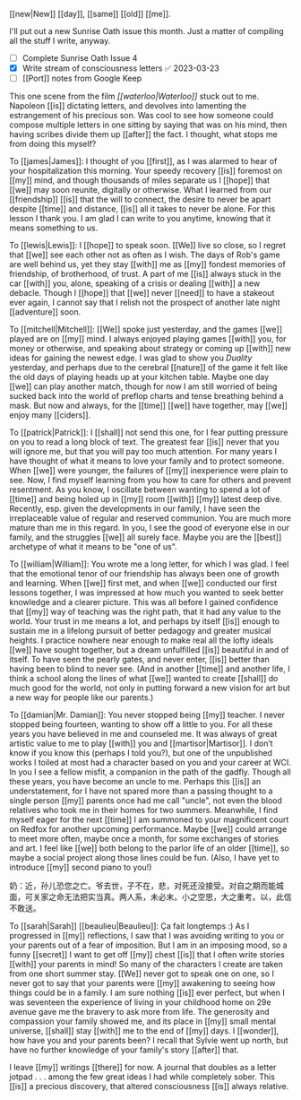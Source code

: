 [[new|New]] [[day]], [[same]] [[old]] [[me]].

I'll put out a new Sunrise Oath issue this month. Just a matter of compiling all the stuff I write, anyway.

- [ ] Complete Sunrise Oath Issue 4
- [x] Write stream of consciousness letters ✅ 2023-03-23
- [ ] [[Port]] notes from Google Keep

This one scene from the film *[[waterloo|Waterloo]]* stuck out to me. Napoleon [[is]] dictating letters, and devolves into lamenting the estrangement of his precious son. Was cool to see how someone could compose multiple letters in one sitting by saying that was on his mind, then having scribes divide them up [[after]] the fact. I thought, what stops me from doing this myself?

To [[james|James]]: I thought of you [[first]], as I was alarmed to hear of your hospitalization this morning. Your speedy recovery [[is]] foremost on [[my]] mind, and though thousands of miles separate us I [[hope]] that [[we]] may soon reunite, digitally or otherwise. What I learned from our [[friendship]] [[is]] that the will to connect, the desire to never be apart despite [[time]] and distance, [[is]] all it takes to never be alone. For this lesson I thank you. I am glad I can write to you anytime, knowing that it means something to us.

To [[lewis|Lewis]]: I [[hope]] to speak soon. [[We]] live so close, so I regret that [[we]] see each other not as often as I wish. The days of Rob's game are well behind us, yet they stay [[with]] me as [[my]] fondest memories of friendship, of brotherhood, of trust. A part of me [[is]] always stuck in the car [[with]] you, alone, speaking of a crisis or dealing [[with]] a new debacle. Though I [[hope]] that [[we]] never [[need]] to have a stakeout ever again, I cannot say that I relish not the prospect of another late night [[adventure]] soon.

To [[mitchell|Mitchell]]: [[We]] spoke just yesterday, and the games [[we]] played are on [[my]] mind. I always enjoyed playing games [[with]] you, for money or otherwise, and speaking about strategy or coming up [[with]] new ideas for gaining the newest edge. I was glad to show you *Duality* yesterday, and perhaps due to the cerebral [[nature]] of the game it felt like the old days of playing heads up at your kitchen table. Maybe one day [[we]] can play another match, though for now I am still worried of being sucked back into the world of preflop charts and tense breathing behind a mask. But now and always, for the [[time]] [[we]] have together, may [[we]] enjoy many [[ciders]].

To [[patrick|Patrick]]: I [[shall]] not send this one, for I fear putting pressure on you to read a long block of text. The greatest fear [[is]] never that you will ignore me, but that you will pay too much attention. For many years I have thought of what it means to love your family and to protect someone. When [[we]] were younger, the failures of [[my]] inexperience were plain to see. Now, I find myself learning from you how to care for others and prevent resentment. As you know, I oscillate between wanting to spend a lot of [[time]] and being holed up in [[my]] room [[with]] [[my]] latest deep dive. Recently, esp. given the developments in our family, I have seen the irreplaceable value of regular and reserved communion. You are much more mature than me in this regard. In you, I see the good of everyone else in our family, and the struggles [[we]] all surely face. Maybe you are the [[best]] archetype of what it means to be "one of us". 

To [[william|William]]: You wrote me a long letter, for which I was glad. I feel that the emotional tenor of our friendship has always been one of growth and learning. When [[we]] first met, and when [[we]] conducted our first lessons together, I was impressed at how much you wanted to seek better knowledge and a clearer picture. This was all before I gained confidence that [[my]] way of teaching was the right path, that it had any value to the world. Your trust in me means a lot, and perhaps by itself [[is]] enough to sustain me in a lifelong pursuit of better pedagogy and greater musical heights. I practice nowhere near enough to make real all the lofty ideals [[we]] have sought together, but a dream unfulfilled [[is]] beautiful in and of itself. To have seen the pearly gates, and never enter, [[is]] better than having been to blind to never see. (And in another [[time]] and another life, I think a school along the lines of what [[we]] wanted to create [[shall]] do much good for the world, not only in putting forward a new vision for art but a new way for people like our parents.)

To [[damian|Mr. Damian]]: You never stopped being [[my]] teacher. I never stopped being fourteen, wanting to show off a little to you. For all these years you have believed in me and counseled me. It was always of great artistic value to me to play [[with]] you and [[martisor|Martisor]]. I don’t know if you know this (perhaps I told you?), but one of the unpublished works I toiled at most had a character based on you and your career at WCI. In you I see a fellow misfit, a companion in the path of the gadfly. Though all these years, you have become an uncle to me. Perhaps this [[is]] an understatement, for I have not spared more than a passing thought to a single person [[my]] parents once had me call "uncle", not even the blood relatives who took me in their homes for two summers. Meanwhile, I find myself eager for the next [[time]] I am summoned to your magnificent court on Redfox for another upcoming performance. Maybe [[we]] could arrange to meet more often, maybe once a month, for some exchanges of stories and art. I feel like [[we]] both belong to the parlor life of an older [[time]], so maybe a social project along those lines could be fun. (Also, I have yet to introduce [[my]] second piano to you!)

奶：近，孙儿恐您之亡。爷去世，子不在，悲，对死还没接受。对自之期而能城面，可关家之命无法把实当真。两人系，未必末。小之空思，大之重考。以，此信不敢送。

To [[sarah|Sarah]] [[beaulieu|Beaulieu]]: Ça fait longtemps :) As I progressed in [[my]] reflections, I saw that I was avoiding writing to you or your parents out of a fear of imposition. But I am in an imposing mood, so a funny [[secret]] I want to get off [[my]] chest [[is]] that I often write stories [[with]] your parents in mind! So many of the characters I create are taken from one short summer stay. [[We]] never got to speak one on one, so I never got to say that your parents were [[my]] awakening to seeing how things could be in a family. I am sure nothing [[is]] ever perfect, but when I was seventeen the experience of living in your childhood home on 29e avenue gave me the bravery to ask more from life. The generosity and compassion your family showed me, and its place in [[my]] small mental universe, [[shall]] stay [[with]] me to the end of [[my]] days. I [[wonder]], how have you and your parents been? I recall that Sylvie went up north, but have no further knowledge of your family's story [[after]] that.

I leave [[my]] writings [[there]] for now. A journal that doubles as a letter jotpad . . . among the few great ideas I had while completely sober. This [[is]] a precious discovery, that altered consciousness [[is]] always relative.